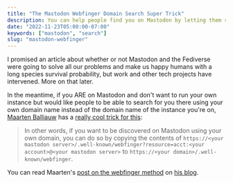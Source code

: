 ```yaml
---
title: "The Mastodon Webfinger Domain Search Super Trick"
description: You can help people find you on Mastodon by letting them search for your own domain name, regardless of what Mastodon instance you're on.
date: "2022-11-23T05:00:00-07:00"
keywords: ["mastodon", "search"]
slug: "mastodon-webfinger"
---
```


I promised an article about whether or not Mastodon and the Fediverse were going to solve all our problems and make us happy humans with a long species survival probability, but work and other tech projects have intervened. More on that later.

In the meantime, if you ARE on Mastodon and don't want to run your own instance but would like people to be able to search for you there using your own domain name instead of the domain name of the instance you're on, [Maarten Balliauw](https://mastodon.online/@maartenballiauw) has a [really cool trick for this](https://blog.maartenballiauw.be/post/2022/11/05/mastodon-own-donain-without-hosting-server.html):

> In other words, if you want to be discovered on Mastodon using your own domain, you can do so by copying the contents of `https://<your mastodon server>/.well-known/webfinger?resource=acct:<your account>@<your mastodon server>` to `https://<your domain>/.well-known/webfinger`.

You can read Maarten's [post on the webfinger method](https://blog.maartenballiauw.be/post/2022/11/05/mastodon-own-donain-without-hosting-server.html) on [his blog](https://blog.maartenballiauw.be).
